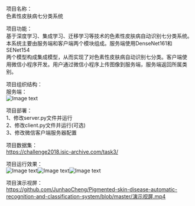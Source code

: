 项目名称：  
色素性皮肤病七分类系统
    
项目功能：  
基于深度学习、集成学习、迁移学习等技术的色素性皮肤病自动识别七分类系统。  
本系统主要由服务端和客户端两个模块组成。服务端使用DenseNet161和SENet154  
两个模型构成集成模型，从而实现了对色素性皮肤病自动识别七分类。客户端使  
用微信小程序开发。用户通过微信小程序上传图像到服务端，服务端返回所属类别。

项目组织结构：  
服务端：  
![Image text](https://github.com/JunhaoCheng/-Pigmented-skin-disease-automatic-recognition-and-classification-system-/blob/master/Imgs/Picture4.png)  


项目部署：  
1、修改server.py文件并运行  
2、修改client.py文件并运行(可选)  
3、修改微信客户端服务器配置
    
项目数据集：  
https://challenge2018.isic-archive.com/task3/


项目运行效果：  
![Image text](https://github.com/JunhaoCheng/-Pigmented-skin-disease-automatic-recognition-and-classification-system-/blob/master/Imgs/Picture1.png)![Image text](https://github.com/JunhaoCheng/-Pigmented-skin-disease-automatic-recognition-and-classification-system-/blob/master/Imgs/Picture2.png)![Image text](https://github.com/JunhaoCheng/-Pigmented-skin-disease-automatic-recognition-and-classification-system-/blob/master/Imgs/Picture3.png)  


项目演示视屏：  
https://github.com/JunhaoCheng/Pigmented-skin-disease-automatic-recognition-and-classification-system/blob/master/演示视屏.mp4
